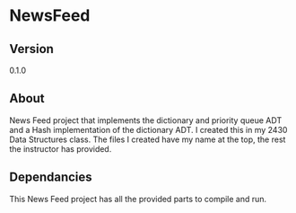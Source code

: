 # NewsFeed
## Version
0.1.0
## About
News Feed project that implements the dictionary and priority queue ADT and a Hash implementation of the dictionary ADT. I created this in my 2430 Data Structures class. The files I created have my name at the top, the rest the instructor has provided.
## Dependancies
This News Feed project has all the provided parts to compile and run. 
